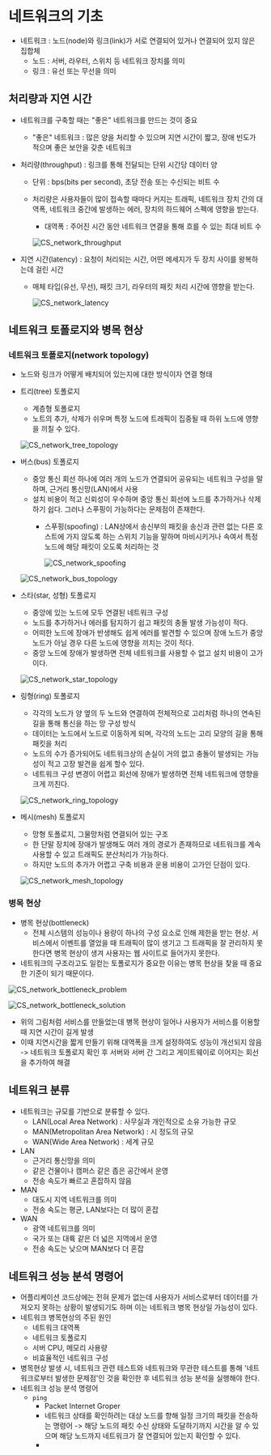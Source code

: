 # 네트워크의 기초
* 네트워크 : 노드(node)와 링크(link)가 서로 연결되어 있거나 연결되어 있지 않은 집합체
    * 노드 : 서버, 라우터, 스위치 등 네트워크 장치를 의미
    * 링크 : 유선 또는 무선을 의미

## 처리량과 지연 시간
* 네트워크를 구축할 때는 "좋은" 네트워크를 만드는 것이 중요
    * "좋은" 네트워크 : 많은 양을 처리할 수 있으며 지연 시간이 짧고, 장애 빈도가 적으며 좋은 보안을 갖춘 네트워크
* 처리량(throughput) : 링크를 통해 전달되는 단위 시간당 데이터 양
    * 단위 : bps(bits per second), 초당 전송 또는 수신되는 비트 수
    * 처리량은 사용자들이 많이 접속할 때마다 커지는 트래픽, 네트워크 장치 간의 대역폭, 네트워크 중간에 발생하는 에러, 장치의 하드웨어 스펙에 영향을 받는다.
        * 대역폭 : 주어진 시간 동안 네트워크 연결을 통해 흐를 수 있는 최대 비트 수

        ![CS_network_throughput](../image/CS/CS_network_throughput.png)

* 지연 시간(latency) : 요청이 처리되는 시간, 어떤 메세지가 두 장치 사이를 왕복하는데 걸린 시간
    * 매체 타입(유선, 무선), 패킷 크기, 라우터의 패킷 처리 시간에 영향을 받는다.

        ![CS_network_latency](../image/CS/CS_network_latency.png)


## 네트워크 토폴로지와 병목 현상

### 네트워크 토폴로지(network topology)
* 노드와 링크가 어떻게 배치되어 있는지에 대한 방식이자 연결 형태

* 트리(tree) 토폴로지
    * 계층형 토폴로지
    * 노트의 추가, 삭제가 쉬우며 특정 노드에 트래픽이 집중될 때 하위 노드에 영향을 끼칠 수 있다.

    ![CS_network_tree_topology](../image/CS/CS_network_tree_topology.png)

* 버스(bus) 토폴로지
    * 중앙 통신 회선 하나에 여러 개의 노드가 연결되어 공유되는 네트워크 구성을 말하며, 근거리 통신망(LAN)에서 사용
    * 설치 비용이 적고 신뢰성이 우수하며 중앙 통신 회선에 노드를 추가하거나 삭제하기 쉽다. 그러나 스푸핑이 가능하다는 문제점이 존재한다.
        * 스푸핑(spoofing) : LAN상에서 송신부의 패킷을 송신과 관련 없는 다른 호스트에 가지 않도록 하는 스위치 기능을 말하며 마비시키거나 속여서 특정 노드에 해당 패킷이 오도록 처리하는 것

            ![CS_network_spoofing](../image/CS/CS_network_spoofing.png)

    ![CS_network_bus_topology](../image/CS/CS_network_bus_topology.png)

* 스타(star, 성형) 토폴로지
    * 중앙에 있는 노드에 모두 연결된 네트워크 구성
    * 노드를 추가하거나 에러를 탐지하기 쉽고 패킷의 충돌 발생 가능성이 적다.
    * 어떠한 노드에 장애가 반생해도 쉽게 에러를 발견할 수 있으며 장애 노드가 중앙 노드가 아닐 경우 다른 노드에 영향을 끼치는 것이 적다.
    * 중앙 노드에 장애가 발생하면 전체 네트워크를 사용할 수 없고 설치 비용이 고가이다.

    ![CS_network_star_topology](../image/CS/CS_network_star_topology.png)

* 링형(ring) 토폴로지
    * 각각의 노드가 양 옆의 두 노드와 연결하여 전체적으로 고리처럼 하나의 연속된 길을 통해 통신을 하는 망 구성 방식
    * 데이터는 노드에서 노드로 이동하게 되며, 각각의 노드는 고리 모양의 길을 통해 패킷을 처리
    * 노드의 수가 증가되어도 네트워크상의 손실이 거의 없고 충돌이 발생되는 가능성이 적고 고장 발견을 쉽게 할수 있다.
    * 네트워크 구성 변경이 어렵고 회선에 장애가 발생하면 전체 네트워크에 영향을 크게 끼친다.

    ![CS_network_ring_topology](../image/CS/CS_network_ring_topology.png)

* 메시(mesh) 토폴로지
    * 망형 토폴로지, 그물망처럼 연결되어 있는 구조
    * 한 단말 장치에 장애가 발생해도 여러 개의 경로가 존재하므로 네트워크를 계속 사용할 수 있고 트래픽도 분산처리가 가능하다.
    * 하지만 노드의 추가가 어렵고 구축 비용과 운용 비용이 고가인 단점이 있다.

    ![CS_network_mesh_topology](../image/CS/CS_network_mesh_topology.png)

### 병목 현상
* 병목 현상(bottleneck)
    * 전체 시스템의 성능이나 용량이 하나의 구성 요소로 인해 제한을 받는 현상. 서비스에서 이벤트를 열었을 때 트래픽이 많이 생기고 그 트래픽을 잘 관리하지 못한다면 병목 현상이 생겨 사용자는 웹 사이트로 들어가지 못한다.
* 네트워크의 구조라고도 일컫는 토폴로지가 중요한 이유는 병목 현상을 찾을 때 중요한 기준이 되기 때문이다.

![CS_network_bottleneck_problem](../image/CS/CS_network_bottleneck_problem.png)

![CS_network_bottleneck_solution](../image/CS/CS_network_bottleneck_solution.png)

* 위의 그림처럼 서비스를 만들었는데 병목 현상이 일어나 사용자가 서비스를 이용할 때 지연 시간이 길게 발생
* 이때 지연시간을 짧게 만들기 위해 대역폭을 크게 설정하여도 성능이 개선되지 않음 -> 네트워크 토폴로지 확인 후 서버와 서버 간 그리고 게이트웨이로 이어지는 회선을 추가하여 해결

## 네트워크 분류
* 네트워크는 규모를 기반으로 분류할 수 있다.
    * LAN(Local Area Network) : 사무실과 개인적으로 소유 가능한 규모
    * MAN(Metropolitan Area Network) : 시 정도의 규모
    * WAN(Wide Area Network) : 세계 규모
* LAN
    * 근거리 통신망을 의미
    * 같은 건물이나 캠퍼스 같은 좁은 공간에서 운영
    * 전송 속도가 빠르고 혼잡하지 않음
* MAN
    * 대도시 지역 네트워크를 의미
    * 전송 속도는 평균, LAN보다는 더 많이 혼잡
* WAN
    * 광역 네트워크를 의미
    * 국가 또는 대륙 같은 더 넓은 지역에서 운영
    * 전송 속도는 낮으며 MAN보다 더 혼잡

## 네트워크 성능 분석 명령어
* 어플리케이션 코드상에는 전혀 문제가 없는데 사용자가 서비스로부터 데이터를 가져오지 못하는 상황이 발생되기도 하며 이는 네트워크 병목 현상일 가능성이 있다.
* 네트워크 병목현상의 주된 원인
    * 네트워크 대역폭
    * 네트워크 토폴로지
    * 서버 CPU, 메모리 사용량
    * 비효율적인 네트워크 구성
* 병목현상 발생 시, 네트워크 관련 테스트와 네트워크와 무관한 테스트를 통해 '네트워크로부터 발생한 문제점'인 것을 확인한 후 네트워크 성능 분석을 실행해야 한다.
* 네트워크 성능 분석 명령어
    * `ping`
        * Packet Internet Groper
        * 네트워크 상태를 확인하려는 대상 노드를 향해 일정 크기의 패킷을 전송하는 명령어 -> 해당 노드의 패킷 수신 상태와 도달하기까지 시간을 알 수 있으며 해당 노드까지 네트워크가 잘 연결되어 있는지 확인할 수 있다.
        * 